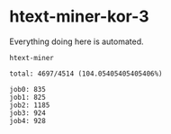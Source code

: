 # htext-miner-kor-3

Everything doing here is automated.

```
htext-miner

total: 4697/4514 (104.05405405405406%)

job0: 835
job1: 825
job2: 1185
job3: 924
job4: 928
```